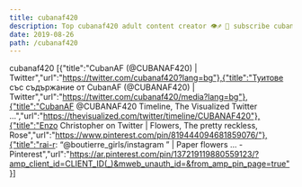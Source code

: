 ```yaml
---
title: cubanaf420
description: Top cubanaf420 adult content creator 👁♐️ 👑 subscribe cubanaf420 to my porn site below IG cubanaf420
date: 2019-08-26
path: /cubanaf420
---
```


cubanaf420
[{"title":"CubanAF (@CUBANAF420) | Twitter","url":"https://twitter.com/cubanaf420?lang=bg"},{"title":"Туитове със съдържание от CubanAF (@CUBANAF420) | Twitter","url":"https://twitter.com/cubanaf420/media?lang=bg"},{"title":"CubanAF @CUBANAF420 Timeline, The Visualized Twitter ...","url":"https://thevisualized.com/twitter/timeline/CUBANAF420"},{"title":"Enzo Christopher on Twitter | Flowers, The pretty reckless, Rose","url":"https://www.pinterest.com/pin/819444094681859076/"},{"title":"rai-r: “@boutierre_girls/instagram ” | Paper flowers ... - Pinterest","url":"https://ar.pinterest.com/pin/137219119880559123/?amp_client_id=CLIENT_ID(_)&mweb_unauth_id=&from_amp_pin_page=true"}]

